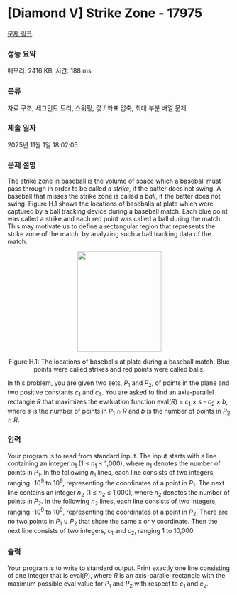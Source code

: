 # [Diamond V] Strike Zone - 17975 

[문제 링크](https://www.acmicpc.net/problem/17975) 

### 성능 요약

메모리: 2416 KB, 시간: 188 ms

### 분류

자료 구조, 세그먼트 트리, 스위핑, 값 / 좌표 압축, 최대 부분 배열 문제

### 제출 일자

2025년 11월 1일 18:02:05

### 문제 설명

<p>The strike zone in baseball is the volume of space which a baseball must pass through in order to be called a <em>strike</em>, if the batter does not swing. A baseball that misses the strike zone is called a <em>ball</em>, if the batter does not swing. Figure H.1 shows the locations of baseballs at plate which were captured by a ball tracking device during a baseball match. Each blue point was called a strike and each red point was called a ball during the match. This may motivate us to define a rectangular region that represents the strike zone of the match, by analyzing such a ball tracking data of the match.</p>

<p style="text-align: center;"><img alt="" src="https://upload.acmicpc.net/b99c66f9-41bf-4e51-aaec-397af14b56ce/-/preview/" style="width: 189px; height: 225px;"></p>

<p style="text-align: center;">Figure H.1: The locations of baseballs at plate during a baseball match. Blue points were called strikes and red points were called balls.</p>

<p>In this problem, you are given two sets, <em>P</em><sub>1</sub> and <em>P</em><sub>2</sub>, of points in the plane and two positive constants <em>c</em><sub>1</sub> and <em>c</em><sub>2</sub>. You are asked to find an axis-parallel rectangle <em>R</em> that maximizes the evaluation function eval(<em>R</em>) = <em>c</em><sub>1</sub> × <em>s</em> - <em>c</em><sub>2</sub> × <em>b</em>, where <em>s</em> is the number of points in <em>P</em><sub>1</sub> ∩ <em>R</em> and <em>b</em> is the number of points in <em>P</em><sub>2</sub> ∩ <em>R</em>.</p>

### 입력 

 <p>Your program is to read from standard input. The input starts with a line containing an integer <em>n</em><sub>1</sub> (1 ≤ <em>n</em><sub>1</sub> ≤ 1,000), where <em>n</em><sub>1</sub> denotes the number of points in <em>P</em><sub>1</sub>. In the following <em>n</em><sub>1</sub> lines, each line consists of two integers, ranging -10<sup>9</sup> to 10<sup>9</sup>, representing the coordinates of a point in <em>P</em><sub>1</sub>. The next line contains an integer <em>n</em><sub>2</sub> (1 ≤ <em>n</em><sub>2</sub> ≤ 1,000), where <em>n</em><sub>2</sub> denotes the number of points in <em>P</em><sub>2</sub>. In the following <em>n</em><sub>2</sub> lines, each line consists of two integers, ranging -10<sup>9</sup> to 10<sup>9</sup>, representing the coordinates of a point in <em>P</em><sub>2</sub>. There are no two points in <em>P</em><sub>1</sub> ∪ <em>P</em><sub>2</sub> that share the same x or y coordinate. Then the next line consists of two integers, <em>c</em><sub>1</sub> and <em>c</em><sub>2</sub>, ranging 1 to 10,000.</p>

### 출력 

 <p>Your program is to write to standard output. Print exactly one line consisting of one integer that is eval(ܴ<em>R</em>), where <em>R</em> is an axis-parallel rectangle with the maximum possible eval value for <em>P</em><sub>1</sub> and <em>P</em><sub>2</sub> with respect to <em>c</em><sub>1</sub> and <em>c</em><sub>2</sub>.</p>

